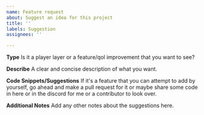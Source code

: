 ```yaml
---
name: Feature request
about: Suggest an idea for this project
title: ''
labels: Suggestion
assignees: ''

---
```


**Type**
Is it a player layer or a feature/qol improvement that you want to see?

**Describe**
A clear and concise description of what you want.

**Code Snippets/Suggestions**
If it's a feature that you can attempt to add by yourself, go ahead and make a pull request for it or maybe share some code in here or in the discord for me or a contributor to look over.

**Additional Notes**
Add any other notes about the suggestions here.

